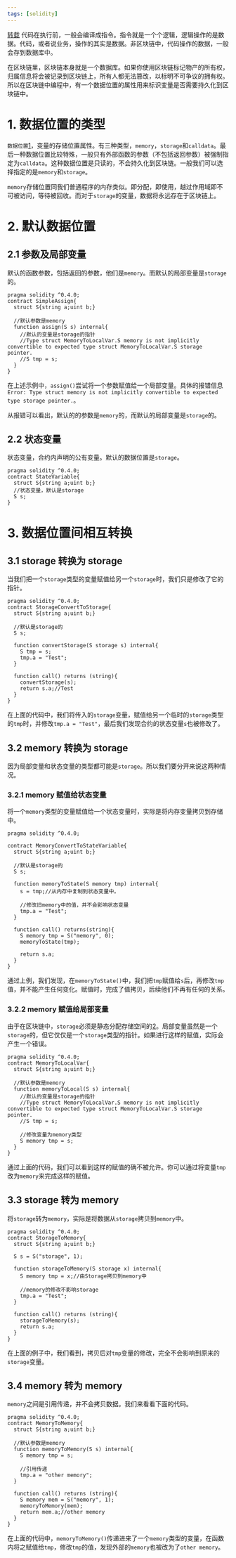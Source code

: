 ```yaml
---
tags: [solidity]
---
```


[转载](http://me.tryblockchain.org/solidity-data-location.html)
代码在执行前，一般会编译成指令。指令就是一个个逻辑，逻辑操作的是数据。代码，或者说业务，操作的其实是数据。非区块链中，代码操作的数据，一般会存到数据库中。

在区块链里，区块链本身就是一个数据库。如果你使用区块链标记物产的所有权，归属信息将会被记录到区块链上，所有人都无法篡改，以标明不可争议的拥有权。所以在区块链中编程中，有一个数据位置的属性用来标识变量是否需要持久化到区块链中。

# 1. 数据位置的类型

`数据位置`[1](http://me.tryblockchain.org/solidity-data-location.html#fn1)，变量的存储位置属性。有三种类型，`memory`，`storage`和`calldata`。最后一种数据位置比较特殊，一般只有外部函数的参数（不包括返回参数）被强制指定为`calldata`。这种数据位置是只读的，不会持久化到区块链。一般我们可以选择指定的是`memory`和`storage`。

`memory`存储位置同我们普通程序的内存类似。即分配，即使用，越过作用域即不可被访问，等待被回收。而对于`storage`的变量，数据将永远存在于区块链上。
<!--more-->
# 2. 默认数据位置

## 2.1 参数及局部变量

默认的函数参数，包括返回的参数，他们是`memory`。而默认的局部变量是`storage`的。

```solidity
pragma solidity ^0.4.0;
contract SimpleAssign{
  struct S{string a;uint b;}

  //默认参数是memory
  function assign(S s) internal{
    //默认的变量是storage的指针
    //Type struct MemoryToLocalVar.S memory is not implicitly convertible to expected type struct MemoryToLocalVar.S storage pointer.
    //S tmp = s;
  }
}
```

在上述示例中，`assign()`尝试将一个参数赋值给一个局部变量。具体的报错信息`Error: Type struct memory is not implicitly convertible to expected type storage pointer.`。

从报错可以看出，默认的的参数是`memory`的，而默认的局部变量是`storage`的。

## 2.2 状态变量

状态变量，合约内声明的公有变量。默认的数据位置是`storage`。

```solidity
pragma solidity ^0.4.0;
contract StateVariable{
  struct S{string a;uint b;}
  //状态变量，默认是storage
  S s;
}
```

# 3. 数据位置间相互转换

## 3.1 storage 转换为 storage

当我们把一个`storage`类型的变量赋值给另一个`storage`时，我们只是修改了它的指针。

```solidity
pragma solidity ^0.4.0;
contract StorageConvertToStorage{
  struct S{string a;uint b;}

  //默认是storage的
  S s;

  function convertStorage(S storage s) internal{
    S tmp = s;
    tmp.a = "Test";
  }

  function call() returns (string){
    convertStorage(s);
    return s.a;//Test
  }
}
```

在上面的代码中，我们将传入的`storage`变量，赋值给另一个临时的`storage`类型的`tmp`时，并修改`tmp.a = "Test"`，最后我们发现合约的状态变量`s`也被修改了。

## 3.2 memory 转换为 storage

因为局部变量和状态变量的类型都可能是`storage`。所以我们要分开来说这两种情况。

### 3.2.1 memory 赋值给状态变量

将一个`memory`类型的变量赋值给一个状态变量时，实际是将内存变量拷贝到存储中。

```solidity
pragma solidity ^0.4.0;

contract MemoryConvertToStateVariable{
  struct S{string a;uint b;}

  //默认是storage的
  S s;

  function memoryToState(S memory tmp) internal{
    s = tmp;//从内存中复制到状态变量中。

    //修改旧memory中的值，并不会影响状态变量
    tmp.a = "Test";
  }

  function call() returns(string){
    S memory tmp = S("memory", 0);
    memoryToState(tmp);

    return s.a;
  }
}
```

通过上例，我们发现，在`memoryToState()`中，我们把`tmp`赋值给`s`后，再修改`tmp`值，并不能产生任何变化。赋值时，完成了值拷贝，后续他们不再有任何的关系。

### 3.2.2 memory 赋值给局部变量

由于在区块链中，`storage`必须是静态分配存储空间的[2](http://me.tryblockchain.org/solidity-data-location.html#fn2)。局部变量虽然是一个`storage`的，但它仅仅是一个`storage`类型的指针。如果进行这样的赋值，实际会产生一个错误。

```solidity
pragma solidity ^0.4.0;
contract MemoryToLocalVar{
  struct S{string a;uint b;}

  //默认参数是memory
  function memoryToLocal(S s) internal{
    //默认的变量是storage的指针
    //Type struct MemoryToLocalVar.S memory is not implicitly convertible to expected type struct MemoryToLocalVar.S storage pointer.
    //S tmp = s;

    //修改变量为memory类型
    S memory tmp = s;
  }
}
```

通过上面的代码，我们可以看到这样的赋值的确不被允许。你可以通过将变量`tmp`改为`memory`来完成这样的赋值。

## 3.3 storage 转为 memory

将`storage`转为`memory`，实际是将数据从`storage`拷贝到`memory`中。

```solidity
pragma solidity ^0.4.0;
contract StorageToMemory{
  struct S{string a;uint b;}

  S s = S("storage", 1);

  function storageToMemory(S storage x) internal{
    S memory tmp = x;//由Storage拷贝到memory中

    //memory的修改不影响storage
    tmp.a = "Test";
  }

  function call() returns (string){
    storageToMemory(s);
    return s.a;
  }
}
```

在上面的例子中，我们看到，拷贝后对`tmp`变量的修改，完全不会影响到原来的`storage`变量。

## 3.4 memory 转为 memory

`memory`之间是引用传递，并不会拷贝数据。我们来看看下面的代码。

```solidity
pragma solidity ^0.4.0;
contract MemoryToMemory{
  struct S{string a;uint b;}

  //默认参数是memory
  function memoryToMemory(S s) internal{
    S memory tmp = s;

    //引用传递
    tmp.a = "other memory";
  }

  function call() returns (string){
    S memory mem = S("memory", 1);
    memoryToMemory(mem);
    return mem.a;//other memory
  }
}
```

在上面的代码中，`memoryToMemory()`传递进来了一个`memory`类型的变量，在函数内将之赋值给`tmp`，修改`tmp`的值，发现外部的`memory`也被改为了`other memory`。
